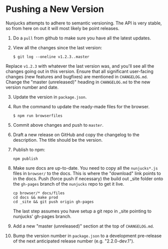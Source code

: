 
# Pushing a New Version

Nunjucks attempts to adhere to semantic versioning. The API is very stable, so
from here on out it will most likely be point releases.

1. Do a `pull` from github to make sure you have all the latest updates.

2. View all the changes since the last version:

   ```
   $ git log --oneline v1.2.3..master
   ```

Replace `v1.2.3` with whatever the last version was, and you'll see all the
changes going out in this version. Ensure that all significant user-facing
changes (new features and bugfixes) are mentioned in `CHANGELOG.md`. Change the
"master (unreleased)" heading in `CHANGELOG.md` to the new version number and
date.

3. Update the version in `package.json`.

3. Run the command to update the ready-made files for the browser.

   ```
   $ npm run browserfiles
   ```

5. Commit above changes and push to `master`.

6. Draft a new release on GitHub and copy the changelog to the description. The
   title should be the version.

7. Publish to npm:

   ```
   npm publish
   ```

8. Make sure docs are up-to-date. You need to copy all the `nunjucks*.js` files
   in `browser/` to the docs. This is where the "download" link points to in
   the docs. Push (force push if necessary) the build out _site folder onto the
   `gh-pages` branch of the `nunjucks` repo to get it live.

   ```
   cp browser/* docs/files
   cd docs && make prod
   cd _site && git push origin gh-pages
   ```

   The last step assumes you have setup a git repo in _site pointing to
   nunjucks' gh-pages branch.

9. Add a new "master (unreleased)" section at the top of `CHANGELOG.md`.

10. Bump the version number in `package.json` to a development pre-release of
    the next anticipated release number (e.g. "2.2.0-dev.1").
